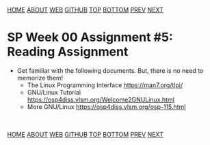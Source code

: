 ---
---
[HOME](index.md)
[ABOUT](README.md)
[WEB](https://osp4diss.vlsm.org/)
[GITHUB](https://github.com/os2xx/osp4diss/)
[TOP](#)
[BOTTOM](#endofpage)
[PREV](S00-04.md)
[NEXT](S00-06.md)

# SP Week 00 Assignment #5: Reading Assignment

* Get familiar with the following documents. But, there is no need to memorize them!
  * The Linux Programming Interface <https://man7.org/tlpi/>
  * GNU/Linux Tutorial <https://osp4diss.vlsm.org/Welcome2GNULinux.html>
  * More GNU/Linux <https://osp4diss.vlsm.org/osp-115.html>

<br id="endofpage"><br>
[HOME](index.md)
[ABOUT](README.md)
[WEB](https://osp4diss.vlsm.org/)
[GITHUB](/https://github.com/os2xx/osp4diss)
[TOP](#)
[BOTTOM](#endofpage)
[PREV](A00-04.md)
[NEXT](S00-06.md)
<br>

